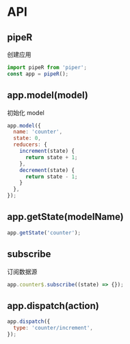# API

## pipeR
创建应用
```javascript
import pipeR from 'piper';
const app = pipeR();
```

## app.model(model)
初始化 model
```javascript
app.model({
  name: 'counter',
  state: 0,
  reducers: {
    increment(state) {
      return state + 1;
    },
    decrement(state) {
      return state - 1;
    }
  },
});
```

## app.getState(modelName)
```javascript
app.getState('counter');
```

## subscribe
订阅数据源
```javascript
app.counter$.subscribe((state) => {});
```

## app.dispatch(action)
```javascript
app.dispatch({
  type: 'counter/increment',
});
```